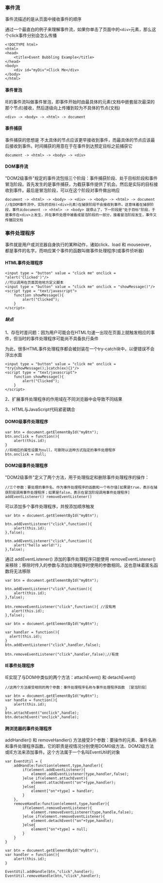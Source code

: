 ### 事件流

事件流描述的是从页面中接收事件的顺序

通过一个最直白的例子来理解事件流，如果你单击了页面中的```<div>```元素，那么这个click事件分别会怎么传播
``` 
<!DOCTYPE html>
<html>
<head>
    <title>Event Bubbling Example</title>
</head>
<body>
    <div id="myDiv">Click Me</div>
</body>
</html>
```

#### 事件冒泡
IE的事件流叫做事件冒泡，即事件开始时由最具体的元素(文档中嵌套层次最深的那个节点)接收，然后逐级向上传播到较为不具体的节点(文档)
``` 
<div> -> <body> -> <html> -> document
```

#### 事件捕获
事件捕获的思想是 不太具体的节点应该更早接收到事件，而最具体的节点应该最后接收到事件。时间捕获的用意在于在事件到达预定目标之前捕获它
``` 
document -> <html> -> <body> -> <div>
```

#### DOM事件流
"DOM2级事件"规定的事件流包括三个阶段：事件捕获阶段、处于目标阶段和事件冒泡阶段。首先发生的是事件捕获，为截获事件提供了机会。然后是实际的目标接收到事件。最后是冒泡阶段，可以在这个阶段对事件做出响应
``` 
document -> <html> -> <body> -> <div> -> <body> -> <html> -> document
//在DOM事件流中，实际的目标(<div>元素)在捕获阶段不会接收到事件。这意味着在捕获阶段，事件从document -> <html> -> <body> 就停止了，下一阶段是"处于目标"阶段，于是事件在<div>上发生，并在事件处理中被看成冒泡阶段的一部分，接着冒泡阶段发生，事件又传播回文档
```

### 事件处理程序
事件就是用户或浏览器自身执行的某种动作，诸如click、load 和 mouseover，都是事件的名字。而响应某个事件的函数叫做事件处理程序(或事件侦听器)

#### HTML事件处理程序
``` 
<input type = "button" value = "click me" onclick = "alert('Clicked')"/>
//可以调用在页面其他地方定义脚本
<input type = "button" value = "click me" onclick = "showMessage()"/>
<script type = "text/javascript">
    function showMessage(){
        alert("Clicked");
    }
</script>
```
##### 缺点
1、存在时差问题：因为用户可能会在HTML匀速一出现在页面上就触发相应的事件，但当时的事件处理程序可能尚不具备执行条件

为此，很多HTML事件处理程序都会被封装在一个try-catch块中，以便错误不会浮出水面
``` 
<input type = "button" value = "click me" onclick = "try{showMessage();}catch(ex){}"/>
<script type = "text/javascript">
    function showMessage(){
        alert("Clicked");
    }
</script>
```

2、扩展事件处理程序的作用域在不同浏览器中会导致不同结果

3、HTML与JavaScript代码紧密耦合

#### DOM0级事件处理程序
``` 
var btn = document.getElementById("myBtn");
btn.onclick = function(){
    alert(this.id);
}
//将相应的属性设置为null，可删除以这种方式指定的事件处理程序
btn.onclick = null;
```

#### DOM2级事件处理程序
"DOM2级事件"定义了两个方法，用于处理指定和删除事件处理程序的操作：
``` 
//三个参数：要处理的事件名、作为事件处理程序的函数和一个布尔值[如果是true，表示在捕获阶段调用事件处理程序；如果是false，表示在冒泡阶段调用事件处理程序]
addEventListener() removeEventListener()
```
可以添加多个事件处理程序，并按添加顺序触发
``` 
var btn = document.getElementById("myBtn");

btn.addEventListener("click",function(){
    alert(this.id);
},false);

btn.addEventListener("click",function(){
    alert("hello world!");
},false);
```
通过 addEventListener() 添加的事件处理程序只能使用 removeEventListener() 来移除；移除时传入的参数与添加处理程序时使用的参数相同。这也意味着匿名函数将无法移除
``` 
var btn = document.getElementById("myBtn");

btn.addEventListener("click",function(){
    alert(this.id);
},false);

btn.removeEventListener("click",function(){ //没有用
   alert(this.id);
},false);
```
``` 
var btn = document.getElementById("myBtn");

var handler = function(){
  alert(this.id);
}
btn.addEventListener("click",handler,false);

btn.removeEventListener("click",handler,false);//有效
```
#### IE事件处理程序
IE实现了与DOM中类似的两个方法：attachEvent() 和 detachEvent()
``` 
//这两个方法接受相同的两个参数：事件处理程序名称与事件处理程序函数 ［冒泡阶段］

var btn = document.getElementById("myBtn");
var handle = function(){
    alert(this.id);
}
btn.attachEvent("onclick",handle);
btn.detachEvent("onclick",handle);
```

#### 跨浏览器的事件处理程序
addHandler() 和 removeHandler() 方法接受3个参数：要操作的元素、事件名称和事件处理程序函数。它的职责是视情况分别使用DOM0级方法、DOM2级方法或IE方法来添加事件。这个方法属于一个名叫EventUtil的对象
``` 
var EventUtil = {
    addHandle:function(element,type,handler){
        if(element.addEventListener){
            element.addEventListener(type,handler,false);
        }else if(element.attachEvent){
            element.attachEvent("on"+type,handler);
        }else{
            element["on"+type] = handler;
        }
    },
    removeHandle:function(element,type,handler){
        if(element.removeEventListener){
            element.removeEventListener(type,handle,false);
        }else if(element.removeEventListener){
            element.detachEvent("on"+type,handle);
        }else{
            element["on"+type] = null;
        }    
    }
}
```
``` 
var btn = document.getElementById("myBtn");
var handler = function(){
    alert(this.id);
}

EventUtil.addHandle(btn,"click",handler);
EventUtil.removeHandle(btn,"click",handler);
```
